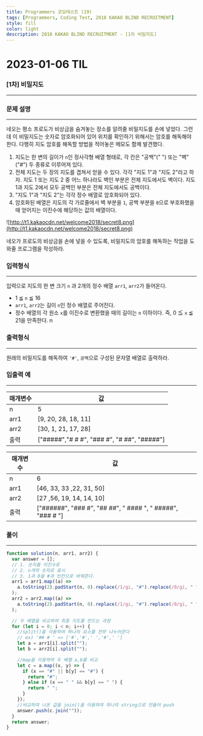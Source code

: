 ```yaml
---
title: Programmers 코딩테스트 (19)
tags: [Programmers, Coding Test, 2018 KAKAO BLIND RECRUITMENT]
style: fill
color: light
description: 2018 KAKAO BLIND RECRUITMENT - [1차 비밀지도]
---
```


# 2023-01-06 TIL

### [1차] 비밀지도

---

### **문제 설명**

---

네오는 평소 프로도가 비상금을 숨겨놓는 장소를 알려줄 비밀지도를 손에 넣었다. 그런데 이 비밀지도는 숫자로 암호화되어 있어 위치를 확인하기 위해서는 암호를 해독해야 한다. 다행히 지도 암호를 해독할 방법을 적어놓은 메모도 함께 발견했다.

1. 지도는 한 변의 길이가 `n`인 정사각형 배열 형태로, 각 칸은 "공백"(" ") 또는 "벽"("#") 두 종류로 이루어져 있다.
2. 전체 지도는 두 장의 지도를 겹쳐서 얻을 수 있다. 각각 "지도 1"과 "지도 2"라고 하자. 지도 1 또는 지도 2 중 어느 하나라도 벽인 부분은 전체 지도에서도 벽이다. 지도 1과 지도 2에서 모두 공백인 부분은 전체 지도에서도 공백이다.
3. "지도 1"과 "지도 2"는 각각 정수 배열로 암호화되어 있다.
4. 암호화된 배열은 지도의 각 가로줄에서 벽 부분을 `1`, 공백 부분을 `0`으로 부호화했을 때 얻어지는 이진수에 해당하는 값의 배열이다.

![http://t1.kakaocdn.net/welcome2018/secret8.png](http://t1.kakaocdn.net/welcome2018/secret8.png)

네오가 프로도의 비상금을 손에 넣을 수 있도록, 비밀지도의 암호를 해독하는 작업을 도와줄 프로그램을 작성하라.

### 입력형식

---

입력으로 지도의 한 변 크기 `n` 과 2개의 정수 배열 `arr1`, `arr2`가 들어온다.

- 1 ≦ `n` ≦ 16
- `arr1`, `arr2`는 길이 `n`인 정수 배열로 주어진다.
- 정수 배열의 각 원소 `x`를 이진수로 변환했을 때의 길이는 `n` 이하이다. 즉, 0 ≦ `x` ≦ 21을 만족한다.
  n

### 출력형식

---

원래의 비밀지도를 해독하여 `'#'`, `공백`으로 구성된 문자열 배열로 출력하라.

### 입출력 예

---

| 매개변수 | 값                                          |
| -------- | ------------------------------------------- |
| n        | 5                                           |
| arr1     | [9, 20, 28, 18, 11]                         |
| arr2     | [30, 1, 21, 17, 28]                         |
| 출력     | ["#####","# # #", "### #", "# ##", "#####"] |

| 매개변수 | 값                                                         |
| -------- | ---------------------------------------------------------- |
| n        | 6                                                          |
| arr1     | [46, 33, 33 ,22, 31, 50]                                   |
| arr2     | [27 ,56, 19, 14, 14, 10]                                   |
| 출력     | ["######", "### #", "## ##", " #### ", " #####", "### # "] |

### 풀이

---

```jsx
function solution(n, arr1, arr2) {
  var answer = [];
  // 1. 숫자를 이진수로
  // 2. n개의 숫자로 표시
  // 3. 1과 0을 #과 빈칸으로 바꿔준다.
  arr1 = arr1.map((a) =>
    a.toString(2).padStart(n, 0).replace(/1/gi, "#").replace(/0/gi, " ")
  );
  arr2 = arr2.map((a) =>
    a.toString(2).padStart(n, 0).replace(/1/gi, "#").replace(/0/gi, " ")
  );

  // 두 배열을 비교하여 최종 지도를 만드는 과정
  for (let i = 0; i < n; i++) {
    //split()을 이용하여 하나의 요소를 전부 나누어준다
    // ex) '## # ' => ['#','#',' ','#',' ']
    let a = arr1[i].split("");
    let b = arr2[i].split("");

    //map을 이용하여 두 배열 a,b를 비교
    let c = a.map((x, y) => {
      if (x == "#" || b[y] == "#") {
        return "#";
      } else if (x == " " && b[y] == " ") {
        return " ";
      }
    });
    //비교하여 나온 값을 join()을 이용하여 하나의 string으로 만들어 push
    answer.push(c.join(""));
  }
  return answer;
}
```
